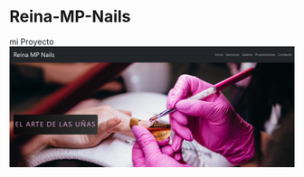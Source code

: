 # Reina-MP-Nails
mi Proyecto 
![](https://github.com/mauromp21/Reina-MP-Nails/blob/main/imagenes/galeria/index/cover.png)
